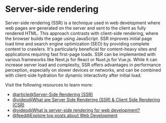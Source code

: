 # Server-side rendering

Server-side rendering (SSR) is a technique used in web development where web pages are generated on the server and sent to the client as fully rendered HTML. This approach contrasts with client-side rendering, where the browser builds the page using JavaScript. SSR improves initial page load time and search engine optimization (SEO) by providing complete content to crawlers. It's particularly beneficial for content-heavy sites and applications requiring fast first-page loads. SSR can be implemented with various frameworks like Next.js for React or Nuxt.js for Vue.js. While it can increase server load and complexity, SSR offers advantages in performance perception, especially on slower devices or networks, and can be combined with client-side hydration for dynamic interactivity after initial load.

Visit the following resources to learn more:

- [@article@Server-Side Rendering (SSR)](https://vuejs.org/guide/scaling-up/ssr.html)
- [@video@What are Server Side Rendering (SSR) & Client Side Rendering (CSR)](https://www.youtube.com/watch?v=ObrSuDYMl1s)
- [@video@What is server-side rendering for web development?](https://www.youtube.com/watch?v=okvg3MRAPs0)
- [@feed@Explore top posts about Web Development](https://app.daily.dev/tags/webdev?ref=roadmapsh)
